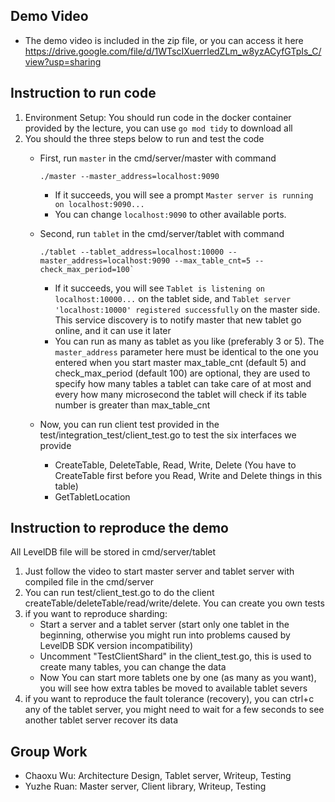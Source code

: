 ## Demo Video
- The demo video is included in the zip file, or you can access it here https://drive.google.com/file/d/1WTscIXuerrIedZLm_w8yzACyfGTpIs_C/view?usp=sharing

## Instruction to run code
1. Environment Setup: You should run code in the docker container provided by the lecture, you can use `go mod tidy` to download all 
2. You should the three steps below to run and test the code 
   - First, run `master` in the cmd/server/master with command 
      ```
     ./master --master_address=localhost:9090
     ``` 
     - If it succeeds, you will see a prompt `Master server is running on localhost:9090...`
     - You can change `localhost:9090` to other available ports. 
     
   - Second, run `tablet` in the cmd/server/tablet with command
      ```
     ./tablet --tablet_address=localhost:10000 --master_address=localhost:9090 --max_table_cnt=5 --check_max_period=100` 
      ```
     - If it succeeds, you will see `Tablet is listening on localhost:10000...` on the tablet side, and `Tablet server 'localhost:10000' registered successfully` on the master side. This service discovery is to notify master that new tablet go online, and it can use it later
     - You can run as many as tablet as you like (preferably 3 or 5). The `master_address` parameter here must be identical to the one you entered when you start master
     max_table_cnt (default 5) and check_max_period (default 100) are optional, they are used to specify how many tables a tablet can take care of at most and every how many microsecond the tablet will check
     if its table number is greater than max_table_cnt
   
    - Now, you can run client test provided in the test/integration_test/client_test.go to test the six interfaces we provide
      - CreateTable, DeleteTable, Read, Write, Delete (You have to CreateTable first before you Read, Write and Delete things in this table)
      - GetTabletLocation
        
## Instruction to reproduce the demo
All LevelDB file will be stored in cmd/server/tablet

1. Just follow the video to start master server and tablet server with compiled file in the cmd/server
2. You can run test/client_test.go to do the client createTable/deleteTable/read/write/delete. You can create you own tests
3. if you want to reproduce sharding: 
   - Start a server and a tablet server (start only one tablet in the beginning, otherwise you might run into problems caused by LevelDB SDK version incompatibility) 
   - Uncomment "TestClientShard" in the client_test.go, this is used to create many tables, you can change the data
   - Now You can start more tablets one by one (as many as you want), you will see how extra tables be moved to available tablet severs
4. if you want to reproduce the fault tolerance (recovery), you can ctrl+c any of the tablet server, you might need to wait for a few seconds to see another tablet server recover its data


## Group Work
- Chaoxu Wu: Architecture Design, Tablet server, Writeup, Testing
- Yuzhe Ruan: Master server, Client library, Writeup, Testing
